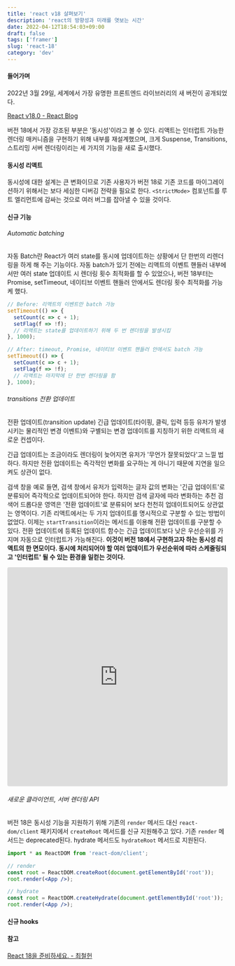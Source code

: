 ```yaml
---
title: 'react v18 살펴보기'
description: 'react의 방향성과 미래를 엿보는 시간'
date: 2022-04-12T18:54:03+09:00
draft: false
tags: ['framer']
slug: 'react-18'
category: 'dev'
---
```


#### 들어가며

2022년 3월 29일, 세계에서 가장 유명한 프론트엔드 라이브러리의 새 버전이 공개되었다.

[React v18.0 - React Blog](https://reactjs.org/blog/2022/03/29/react-v18.html)

버전 18에서 가장 강조된 부분은 '동시성'이라고 볼 수 있다. 리액트는 인터럽트 가능한 렌더링 매커니즘을 구현하기 위해 내부를 재설계했으며, 크게 Suspense, Transitions, 스트리밍 서버 렌더링이리는 세 가지의 기능을 새로 출시했다.

#### 동시성 리액트

동시성에 대한 설계는 큰 변화이므로 기존 사용자가 버전 18로 기존 코드를 마이그레이션하기 위해서는 보다 세심한 디버깅 전략을 필요로 한다. `<StrictMode>` 컴포넌트를 루트 엘리먼트에 감싸는 것으로 여러 버그를 잡아낼 수 있을 것이다.

#### 신규 기능

###### Automatic batching

자동 Batch란 React가 여러 state를 동시에 업데이트하는 상황에서 단 한번의 리렌더링을 하게 해 주는 기능이다. 자동 batch가 있기 전에는 리액트의 이벤트 핸들러 내부에서만 여러 state 업데이트 시 렌더링 횟수 최적화를 할 수 있었으나, 버전 18부터는 Promise, setTimeout, 네이티브 이벤트 핸들러 안에서도 렌더링 횟수 최적화를 가능케 했다.

```jsx
// Before: 리액트의 이벤트만 batch 가능
setTimeout(() => {
  setCount(c => c + 1);
  setFlag(f => !f);
  // 리액트는 state를 업데이트하기 위해 두 번 렌더링을 발생시킴
}, 1000);

// After: timeout, Promise, 네이티브 이벤트 핸들러 안에서도 batch 가능
setTimeout(() => {
  setCount(c => c + 1);
  setFlag(f => !f);
  // 리액트는 마지막에 단 한번 렌더링을 함
}, 1000);
```

###### transitions 전환 업데이트

전환 업데이트(transition update) 긴급 업데이트(타이핑, 클릭, 입력 등등 유저가 발생시키는 물리적인 변경 이벤트)와 구별되는 변경 업데이트를 지칭하기 위한 리액트의 새로운 컨셉이다.

긴급 업데이트는 조금이라도 렌더링이 늦어지면 유저가 '무언가 잘못되었다'고 느낄 법하다. 하지만 전환 업데이트는 즉각적인 변화를 요구하는 게 아니기 때문에 지연을 일으켜도 상관이 없다.

검색 창을 예로 들면, 검색 창에서 유저가 입력하는 글자 값의 변화는 '긴급 업데이트'로 분류되어 즉각적으로 업데이트되어야 한다. 하지만 검색 글자에 따라 변화하는 추천 검색어 드롭다운 영역은 '전환 업데이트'로 분류되어 보다 천천히 업데이트되어도 상관없는 영역이다. 기존 리액트에서는 두 가지 업데이트를 명시적으로 구분할 수 있는 방법이 없었다. 이제는 `startTransition`이라는 메서드를 이용해 전환 업데이트를 구분할 수 있다. 전환 업데이트에 등록된 업데이트 함수는 긴급 업데이트보다 낮은 우선순위를 가지며 자동으로 인터럽트가 가능해진다. **이것이 버전 18에서 구현하고자 하는 동시성 리액트의 한 면모이다. 동시에 처리되어야 할 여러 업데이트가 우선순위에 따라 스케줄링되고 '인터럽트' 될 수 있는 환경을 일컫는 것이다.**

<iframe src="https://codesandbox.io/embed/empty-waterfall-1cxjer?fontsize=14&hidenavigation=1&theme=dark"
style="width:100%; height:500px; border:0; border-radius: 4px; overflow:hidden;"
title="empty-waterfall-1cxjer"
allow="accelerometer; ambient-light-sensor; camera; encrypted-media; geolocation; gyroscope; hid; microphone; midi; payment; usb; vr; xr-spatial-tracking"
sandbox="allow-forms allow-modals allow-popups allow-presentation allow-same-origin allow-scripts"></iframe>

###### 새로운 클라이언트, 서버 렌더링 API

버전 18은 동시성 기능을 지원하기 위해 기존의 `render` 메서드 대신 `react-dom/client` 패키지에서 `createRoot` 메서드를 신규 지원해주고 있다. 기존 `render` 메서드는 deprecated된다. hydrate 메서드도 `hydrateRoot` 메서드로 지원된다.

```jsx
import * as ReactDOM from 'react-dom/client';

// render
const root = ReactDOM.createRoot(document.getElementById('root'));
root.render(<App />);

// hydrate
const root = ReactDOM.createHydrate(document.getElementById('root'));
root.render(<App />);
```

#### 신규 hooks

#### 참고

[React 18을 준비하세요. - 최철헌](https://medium.com/naver-place-dev/react-18%EC%9D%84-%EC%A4%80%EB%B9%84%ED%95%98%EC%84%B8%EC%9A%94-8603c36ddb25)

